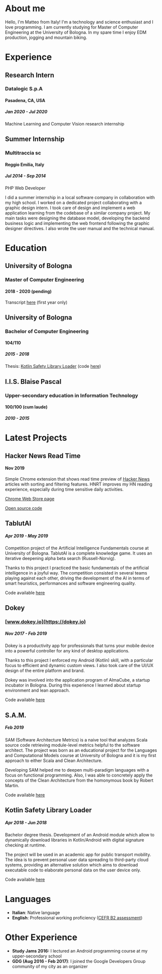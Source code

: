 # About me

Hello, I'm Matteo from Italy! I'm a technology and science enthusiast and I love programming.
I am currently studying for Master of Computer Engineering at the University of Bologna.
In my spare time I enjoy EDM production, jogging and mountain biking.

# Experience

## Research Intern
### Datalogic S.p.A
#### Pasadena, CA, USA
##### Jan 2020 - Jul 2020

Machine Learning and Computer Vision research internship

## Summer Internship
### Multitraccia sc
#### Reggio Emilia, Italy
##### Jul 2014 - Sep 2014

PHP Web Developer

I did a summer internship in a local software company in collaboration with my high school. I worked on a dedicated project collaborating with a graphic design intern. I took care of design and implement a web application learning from the codebase of a similar company project. My main tasks were designing the database model, developing the backend business logic and implementing the web frontend following the graphic designer directives. I also wrote the user manual and the technical manual.

# Education

## University of Bologna
### Master of Computer Engineering
#### 2018 - 2020 (pending)

Transcript [here](res/Transcript.pdf) (first year only)

## University of Bologna
### Bachelor of Computer Engineering
#### 104/110
##### 2015 - 2018

Thesis: [Kotlin Safety Library Loader](res/Thesis.pdf) (code [here](https://github.com/arabello/KSLL))

## I.I.S. Blaise Pascal
### Upper-secondary education in Information Technology
#### 100/100 (cum laude)
##### 2010 - 2015

# Latest Projects

## Hacker News Read Time
#### Nov 2019

Simple Chrome extension that shows read time preview of [Hacker News](https://news.ycombinator.com/) articles with sorting and filtering features. HNRT improves my HN reading experience, especially during time sensitive daily activities.

[Chrome Web Store page](https://chrome.google.com/webstore/detail/hacker-news-read-time/pomamnlfeifpmdjolclofcnhfgfenhil)

[Open source code](https://github.com/arabello/hn-read-time)

## TablutAI
##### Apr 2019 - May 2019

Competition project of the Artificial Intelligence Fundamentals course at University of Bologna. TablutAI is a complete knowledge game. It uses an iterative deepening alpha beta search (Russell-Norvig).

Thanks to this project I practiced the basic fundamentals of the artificial intelligence in a joyful way. The competition consisted in several teams playing against each other, driving the development of the AI in terms of smart heuristics, performances and software engineering quality.

Code available [here](https://github.com/arabello/tablutai)

## Dokey
### [www.dokey.io](https://dokey.io)
##### Nov 2017 - Feb 2019

Dokey is a productivity app for professionals that turns your mobile device into a powerful controller for any kind of desktop applications.

Thanks to this project I enforced my Android (Kotlin) skill, with a particular focus to efficient and dynamic custom views. I also took care of the UI/UX design of the entire platform and brand.

Dokey was involved into the application program of AlmaCube, a startup incubator in Bologna. During this experience I learned about startup environment and lean approach.

Code available [here](https://github.com/arabello/dokey-android)

## S.A.M.
##### Feb 2019

SAM (Software Architecture Metrics) is a naive tool that analyzes Scala source code retrieving module-level metrics helpful to the software architect. The project was born as an educational project for the Languages and Computational Models course at University of Bologna and it is my first approach to either Scala and Clean Architecture.

Developing SAM helped me to deepen multi-paradigm languages with a focus on functional programming. Also, I was able to concretely apply the concepts of the Clean Architecture from the homonymous book by Robert Martin.

Code available [here](https://github.com/arabello/sam)

## Kotlin Safety Library Loader
##### Apr 2018 - Jun 2018

Bachelor degree thesis. Development of an Android module which allow to dynamically download libraries in Kotlin/Android with digital signature checking at runtime. 

The project will be used in an academic app for public transport mobility. The idea is to prevent personal user data spreading to third-party cloud systems, providing an alternative solution which aims to download executable code to elaborate personal data on the user device only.

Code available [here](https://github.com/arabello/KSLL)

# Languages

- __Italian__: Native language
- __English__: Professional working proficiency ([CEFR B2 assessment](res/CEFR-B2-assessment.pdf))

# Other Experience

- __Study Jams 2016:__ I lectured an Android programming course at my upper-secondary school
- __GDG (Aug 2016 - Feb 2017)__: I joined the Google Developers Group community of my city as an organizer
